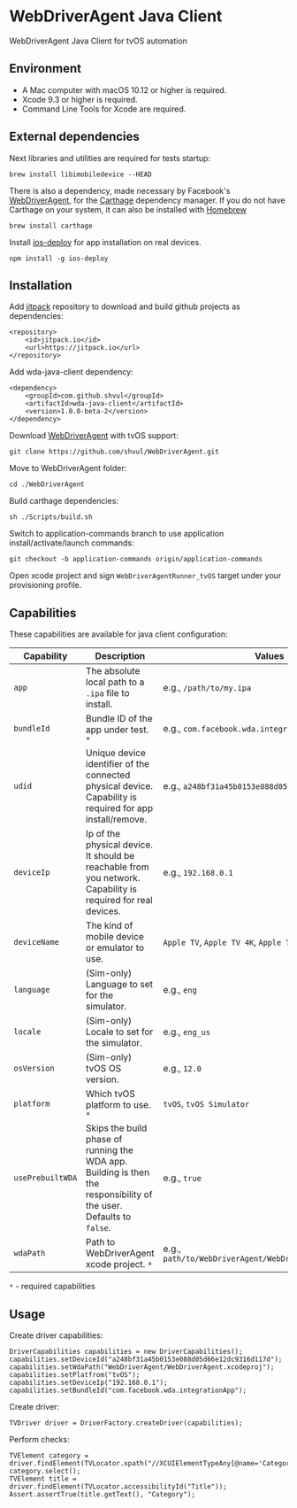 # WebDriverAgent Java Client
WebDriverAgent Java Client for tvOS automation

## Environment

* A Mac computer with macOS 10.12 or higher is required.
* Xcode 9.3 or higher is required.
* Command Line Tools for Xcode are required.

## External dependencies

Next libraries and utilities are required for tests startup:
```
brew install libimobiledevice --HEAD

```

There is also a dependency, made necessary by Facebook's [WebDriverAgent](https://github.com/facebook/WebDriverAgent),
for the [Carthage](https://github.com/Carthage/Carthage) dependency manager. If you
do not have Carthage on your system, it can also be installed with
[Homebrew](http://brew.sh/)

```
brew install carthage
```

Install [ios-deploy](https://github.com/phonegap/ios-deploy) for app installation on real devices.

```
npm install -g ios-deploy
```

## Installation

Add [jitpack](https://jitpack.io) repository to download and build github projects as dependencies:
```
<repository>
    <id>jitpack.io</id>
    <url>https://jitpack.io</url>
</repository>
```
Add wda-java-client dependency:
```
<dependency>
    <groupId>com.github.shvul</groupId>
    <artifactId>wda-java-client</artifactId>
    <version>1.0.0-beta-2</version>
</dependency>
```
Download [WebDriverAgent](https://github.com/shvul/WebDriverAgent) with tvOS support:
```
git clone https://github.com/shvul/WebDriverAgent.git
```
Move to WebDriverAgent folder:
```
cd ./WebDriverAgent
```
Build carthage dependencies:
```
sh ./Scripts/build.sh
```
Switch to application-commands branch to use application install/activate/launch commands:
```
git checkout -b application-commands origin/application-commands
```

Open xcode project and sign `WebDriverAgentRunner_tvOS` target under your provisioning profile.

## Capabilities

These capabilities are available for java client configuration:

|Capability|Description|Values|
|----------|-----------|------|
|`app`|The absolute local path to a `.ipa` file to install.| e.g., `/path/to/my.ipa`|
|`bundleId`|Bundle ID of the app under test. `*`|e.g., `com.facebook.wda.integrationApp`|
|`udid`|Unique device identifier of the connected physical device. Capability is required for app install/remove.|e.g., `a248bf31a45b0153e088d05d66e12dc9316d117d`|
|`deviceIp`|Ip of the physical device. It should be reachable from you network. Capability is required for real devices.|e.g., `192.168.0.1`|
|`deviceName`|The kind of mobile device or emulator to use.|`Apple TV`, `Apple TV 4K`, `Apple TV 4K (at 1080p)`|
|`language`|(Sim-only) Language to set for the simulator.|e.g., `eng`|
|`locale`|(Sim-only) Locale to set for the simulator.|e.g., `eng_us`|
|`osVersion`|(Sim-only) tvOS OS version.|e.g., `12.0`|
|`platform`|Which tvOS platform to use. `*`|`tvOS`, `tvOS Simulator`|
|`usePrebuiltWDA`|Skips the build phase of running the WDA app. Building is then the responsibility of the user. Defaults to `false`.|e.g., `true`|
|`wdaPath`|Path to WebDriverAgent xcode project. `*`|e.g., `path/to/WebDriverAgent/WebDriverAgent.xcodeproj`|

`*` - required capabilities

## Usage

Create driver capabilities:
```
DriverCapabilities capabilities = new DriverCapabilities();
capabilities.setDeviceId("a248bf31a45b0153e088d05d66e12dc9316d117d");
capabilities.setWdaPath("WebDriverAgent/WebDriverAgent.xcodeproj");
capabilities.setPlatfrom("tvOS");
capabilities.setDeviceIp("192.168.0.1");
capabilities.setBundleId("com.facebook.wda.integrationApp");
```

Create driver:
```
TVDriver driver = DriverFactory.createDriver(capabilities);
```
Perform checks:
```
TVElement category = driver.findElement(TVLocator.xpath("//XCUIElementTypeAny[@name='Category']"));
category.select();
TVElement title = driver.findElement(TVLocator.accessibilityId("Title"));
Assert.assertTrue(title.getText(), "Category");
```
